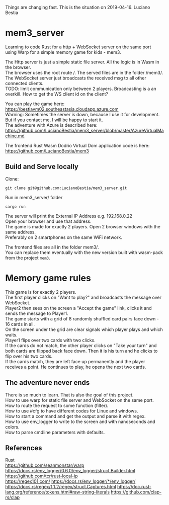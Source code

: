 Things are changing fast. This is the situation on 2019-04-16. Luciano Bestia  
# mem3_server

Learning to code Rust for a http + WebSocket server on the same port  
using Warp for a simple memory game for kids - mem3.  
  
The Http server is just a simple static file server. All the logic is in Wasm in the browser.  
The browser uses the root route /. The served files are in the folder /mem3/.  
The WebSocket server just broadcasts the received msg to all other connected clients.  
TODO: limit communication only between 2 players. Broadcasting is a an overkill. How to get the WS client id on the client?  
  
You can play the game here:  
https://bestiavm02.southeastasia.cloudapp.azure.com  
Warning: Sometimes the server is down, because I use it for development. But if you contact me, I will be happy to start it.  
The adventure with Azure is described here:  
https://github.com/LucianoBestia/mem3_server/blob/master/AzureVirtualMachine.md  

The frontend Rust Wasm Dodrio Virtual Dom application code is here:  
https://github.com/LucianoBestia/mem3  
 
## Build and Serve locally
Clone:  
```
git clone git@github.com:LucianoBestia/mem3_server.git  
```
Run in mem3_server/ folder  
```
cargo run  
```
The server will print the External IP Address e.g. 192.168.0.22  
Open your browser and use that address.  
The game is made for exactly 2 players. Open 2 browser windows with the same address.  
Preferably on 2 smartphones on the same WiFi network.  
  
The frontend files are all in the folder mem3/.  
You can replace them eventually with the new version built with wasm-pack from the project `mem3`.  
  
# Memory game rules
This game is for exactly 2 players.  
The first player clicks on "Want to play?" and broadcasts the message over WebSocket.  
Player2 then sees on the screen a "Accept the game" link, clicks it and sends the message to Player1.  
The game starts with a grid of 8 randomly shuffled card pairs face down - 16 cards in all.  
On the screen under the grid are clear signals which player plays and which waits.  
Player1 flips over two cards with two clicks.  
If the cards do not match, the other player clicks on "Take your turn" and both cards are flipped back face down. Then it is his turn and he clicks to flip over his two cards.  
If the cards match, they are left face up permanently and the player receives a point. He continues to play, he opens the next two cards.  

## The adventure never ends
There is so much to learn. That is also the goal of this project.  
How to use warp for static file server and WebSocket on the same port.  
How to route the request to some function (filter).  
How to use #cfg to have different codes for Linux and windows.  
How to start a command and get the output and parse it with regex.  
How to use env_logger to write to the screen and with nanoseconds and colors.  
How to parse cmdline parameters with defaults.

## References
Rust  
https://github.com/seanmonstar/warp  
https://docs.rs/env_logger/0.6.0/env_logger/struct.Builder.html  
https://github.com/tcr/rust-local-ip  
https://regex101.com/
https://docs.rs/env_logger/*/env_logger/
https://docs.rs/regex/1.1.2/regex/struct.Captures.html
https://doc.rust-lang.org/reference/tokens.html#raw-string-literals
https://github.com/clap-rs/clap  


